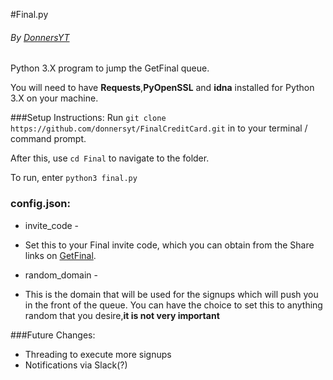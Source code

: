 #Final.py
###### By [DonnersYT](http://www.twitter.com/DonnersYT)
Python 3.X program to jump the GetFinal queue.

You will need to have  **Requests**,**PyOpenSSL** and **idna** installed for Python 3.X on your machine.


###Setup Instructions:
Run `git clone https://github.com/donnersyt/FinalCreditCard.git` in to
your terminal / command prompt.

After this, use `cd Final` to navigate to the folder.

To run, enter `python3 final.py`



### config.json:

* invite_code -
 * Set this to your Final invite code, which you can obtain from the Share links on [GetFinal](https://apply.getfinal.com).

* random_domain -
 * This is the domain that will be used for the signups which will push you in the front of the queue. You can have the choice to set this to anything random that you desire,**it is not very important**

###Future Changes:
* Threading to execute more signups
* Notifications via Slack(?)